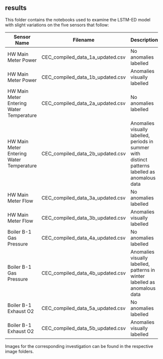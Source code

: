 ## results

This folder contains the notebooks used to examine the LSTM-ED model with slight variations on the five sensors that follow:

| Sensor Name                              | Filename                         | Description                                                                                      | Image Folder     |
| ---------------------------------------- | -------------------------------- | ------------------------------------------------------------------------------------------------ | ---------------- |
| HW Main Meter Power                      | CEC_compiled_data_1a_updated.csv | No anomalies labelled                                                                            | images/dataset-1 |
| HW Main Meter Power                      | CEC_compiled_data_1b_updated.csv | Anomalies visually labelled                                                                      | images/dataset-1 |
| HW Main Meter Entering Water Temperature | CEC_compiled_data_2a_updated.csv | No anomalies labelled                                                                            | images/dataset-2 |
| HW Main Meter Entering Water Temperature | CEC_compiled_data_2b_updated.csv | Anomalies visually labelled, periods in summer with distinct patterns labelled as anomalous data | images/dataset-2 |
| HW Main Meter Flow                       | CEC_compiled_data_3a_updated.csv | No anomalies labelled                                                                            | images/dataset-3 |
| HW Main Meter Flow                       | CEC_compiled_data_3b_updated.csv | Anomalies visually labelled                                                                      | images/dataset-3 |
| Boiler B-1 Gas Pressure                  | CEC_compiled_data_4a_updated.csv | No anomalies labelled                                                                            | images/dataset-4 |
| Boiler B-1 Gas Pressure                  | CEC_compiled_data_4b_updated.csv | Anomalies visually labelled, patterns in winter labelled as anomalous data                       | images/dataset-4 |
| Boiler B-1 Exhaust O2                    | CEC_compiled_data_5a_updated.csv | No anomalies labelled                                                                            | images/dataset-5 |
| Boiler B-1 Exhaust O2                    | CEC_compiled_data_5b_updated.csv | Anomalies visually labelled                                                                      | images/dataset-5 |

Images for the corresponding investigation can be found in the respective image folders.